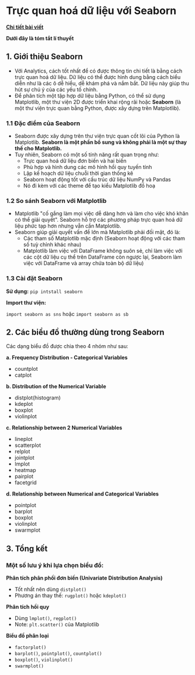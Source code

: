 # Trực quan hoá dữ liệu với Seaborn
[**Chi tiết bài viết**](  )

**Dưới đây là tóm tắt lí thuyết**

## 1. Giới thiệu Seaborn
+ Với Analytics, cách tốt nhất để có được thông tin chi tiết là bằng cách trực quan hoá dữ liệu. Dữ liệu có thể được hình dung bằng cách biểu diễn như là các ô dễ hiểu, dễ khám phá và nắm bắt. Dữ liệu này giúp thu hút sự chú ý của các yếu tố chính.
+ Để phân tích một tập hợp dữ liệu bằng Python, có thể sử dụng Matplotlib, một thư viện 2D được triển khai rộng rãi hoặc **Seaborn** (là một thư viện trực quan bằng Python, được xây dựng trên Matplotlib).

### 1.1 Đặc điểm của Seaborn
+ Seaborn được xây dựng trên thư viện trực quan cốt lõi của Python là Matplotlib. **Seaborn là một phần bổ sung và không phải là một sự thay thế cho Matplotlib.**
+ Tuy nhiên, Seaborn có một số tính năng rất quan trọng như:
    + Trực quan hoá dữ liệu đơn biến và hai biến
    + Phù hợp và hình dung các mô hình hồi quy tuyến tính
    + Lập kế hoạch dữ liệu chuỗi thời gian thống kê
    + Seaborn hoạt động tốt với cấu trúc dữ liệu NumPy và Pandas
    + Nó đi kèm với các theme để tạo kiểu Matplotlib đồ hoạ
    
### 1.2 So sánh Seaborn với Matplotlib
+ Matplotlib "cố gắng làm mọi việc dễ dàng hơn và làm cho việc khó khăn có thể giải quyết". Seaborn hỗ trợ các phương pháp trực quan hoá dữ liệu phức tạp hơn nhưng vẫn cần Matplotlib.
+ Seaborn giúp giải quyết vấn đề lớn mà Matplotlib phải đối mặt, đó là:
    + Các tham số Matplotlib mặc định (Seaborn hoạt động với các tham số tuỳ chỉnh khác nhau)
    + Matplotlib làm việc với DataFrame không suôn sẻ, chỉ làm việc với các cột dữ liệu cụ thể trên DataFrame còn ngược lại, Seaborn làm việc với DataFrame  và array chứa toàn bộ dữ liệu)

### 1.3 Cài đặt Seaborn
**Sử dụng:** `pip intstall seaborn`

**Import thư viện:**

`import seaborn as sns` hoặc `import seaborn as sb`

## 2. Các biểu đồ thường dùng trong Seaborn

Các dạng biểu đồ được chia theo 4 nhóm như sau:

**a. Frequency Distribution - Categorical Variables**
+ countplot 
+ catplot

**b. Distribution of the Numerical Variable**
+ distplot(histogram)
+ kdeplot
+ boxplot
+ violinplot

**c. Relationship between 2 Numerical Variables**
+ lineplot
+ scatterplot
+ relplot
+ jointplot
+ lmplot
+ heatmap
+ pairplot
+ facetgrid

**d. Relationship between Numerical and Categorical Variables**
+ pointplot
+ barplot
+ boxplot
+ violinplot
+ swarmplot


## 3. Tổng kết
### Một số lưu ý khi lựa chọn biểu đồ:
**Phân tích phân phối đơn biến (Univariate Distribution Analysis)**
+ Tốt nhất nên dùng `distplot()`
+ Phương án thay thế: `rugplot()` hoặc `kdeplot()`

**Phân tích hồi quy**
+ Dùng `lmplot()`, `regplot()`
+ Note: `plt.scatter()` của Matplotlib

**Biểu đồ phân loại**
+ `factorplot()`
+ `barplot()`, `pointplot()`, `countplot()`
+ `boxplot()`, `violinplot()`
+ `swarmplot()`
